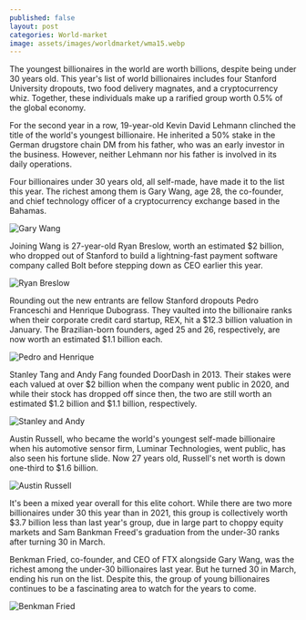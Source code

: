 ```yaml
---
published: false
layout: post
categories: World-market
image: assets/images/worldmarket/wma15.webp
---
```



The youngest billionaires in the world are worth billions, despite being under 30 years old. This year's list of world billionaires includes four Stanford University dropouts, two food delivery magnates, and a cryptocurrency whiz. Together, these individuals make up a rarified group worth 0.5% of the global economy.

For the second year in a row, 19-year-old Kevin David Lehmann clinched the title of the world's youngest billionaire. He inherited a 50% stake in the German drugstore chain DM from his father, who was an early investor in the business. However, neither Lehmann nor his father is involved in its daily operations.

Four billionaires under 30 years old, all self-made, have made it to the list this year. The richest among them is Gary Wang, age 28, the co-founder, and chief technology officer of a cryptocurrency exchange based in the Bahamas.

![Gary Wang]({{site.baseurl}}/assets/images/worldmarket/gar.webp)

Joining Wang is 27-year-old Ryan Breslow, worth an estimated $2 billion, who dropped out of Stanford to build a lightning-fast payment software company called Bolt before stepping down as CEO earlier this year.

![Ryan Breslow]({{site.baseurl}}/assets/images/worldmarket/rya.webp)

Rounding out the new entrants are fellow Stanford dropouts Pedro Franceschi and Henrique Dubograss. They vaulted into the billionaire ranks when their corporate credit card startup, REX, hit a $12.3 billion valuation in January. The Brazilian-born founders, aged 25 and 26, respectively, are now worth an estimated $1.1 billion each.

![Pedro and Henrique]({{site.baseurl}}/assets/images/worldmarket/ped.webp)

Stanley Tang and Andy Fang founded DoorDash in 2013. Their stakes were each valued at over $2 billion when the company went public in 2020, and while their stock has dropped off since then, the two are still worth an estimated $1.2 billion and $1.1 billion, respectively.

![Stanley and Andy]({{site.baseurl}}/assets/images/worldmarket/sta.webp)

Austin Russell, who became the world's youngest self-made billionaire when his automotive sensor firm, Luminar Technologies, went public, has also seen his fortune slide. Now 27 years old, Russell's net worth is down one-third to $1.6 billion.

![Austin Russell]({{site.baseurl}}/assets/images/worldmarket/aus.webp)

It's been a mixed year overall for this elite cohort. While there are two more billionaires under 30 this year than in 2021, this group is collectively worth $3.7 billion less than last year's group, due in large part to choppy equity markets and Sam Bankman Freed's graduation from the under-30 ranks after turning 30 in March.

Benkman Fried, co-founder, and CEO of FTX alongside Gary Wang, was the richest among the under-30 billionaires last year. But he turned 30 in March, ending his run on the list. Despite this, the group of young billionaires continues to be a fascinating area to watch for the years to come.

![Benkman Fried]({{site.baseurl}}/assets/images/worldmarket/ben.webp)
